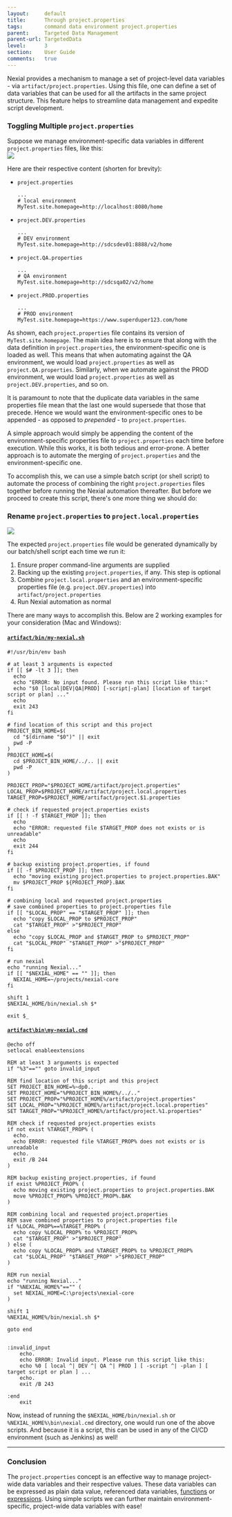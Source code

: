 ```yaml
---
layout:     default
title:      Through project.properties
tags:       command data environment project.properties
parent:     Targeted Data Management
parent-url: TargetedData
level:      3
section:    User Guide
comments:   true
---
```



Nexial provides a mechanism to manage a set of project-level data variables - via `artifact/project.properties`. Using 
this file, one can define a set of data variables that can be used for all the artifacts in the same project structure. 
This feature helps to streamline data management and expedite script development. 


### Toggling Multiple `project.properties`
Suppose we manage environment-specific data variables in different `project.properties` files, like this:<br/>
![](image/TargetedData_Prop4.png)

Here are their respective content (shorten for brevity):<br/>
- `project.properties`
   ```
   ...
   # local environment
   MyTest.site.homepage=http://localhost:8080/home
   ```

- `project.DEV.properties`
   ```
   ...
   # DEV environment
   MyTest.site.homepage=http://sdcsdev01:8888/v2/home
   ```

- `project.QA.properties`
   ```
   ...
   # QA environment
   MyTest.site.homepage=http://sdcsqa02/v2/home
   ```

- `project.PROD.properties`
   ```
   ...
   # PROD environment
   MyTest.site.homepage=https://www.superduper123.com/home
   ```

As shown, each `project.properties` file contains its version of `MyTest.site.homepage`. The main idea here is to
ensure that along with the data definition in `project.properties`, the environment-specific one is loaded as well.
This means that when automating against the QA environment, we would load `project.properties` as well as 
`project.QA.properties`. Similarly, when we automate against the PROD environment, we would load `project.properties` as
well as `project.DEV.properties`, and so on.

It is paramount to note that the duplicate data variables in the same properties file mean that the last one would
supersede that those that precede. Hence we would want the environment-specific ones to be appended - as opposed to 
_prepended_ - to `project.properties`.

A simple approach would simply be appending the content of the environment-specific properties file to 
`project.properties` each time before execution. While this works, it is both tedious and error-prone. A better 
approach is to automate the merging of `project.properties` and the environment-specific one.

To accomplish this, we can use a simple batch script (or shell script) to automate the process of combining the right 
`project.properties` files together before running the Nexial automation thereafter. But before we proceed to create 
this script, there's one more thing we should do:

### **Rename `project.properties` to `project.local.properties`**<br/>
![](image/TargetedData_Prop5.png)

The expected `project.properties` file would be generated dynamically by our batch/shell script each time we run it:
1. Ensure proper command-line arguments are supplied
2. Backing up the existing `project.properties`, if any. This step is optional
3. Combine `project.local.properties` and an environment-specific properties file (e.g. `project.DEV.properties`) into
   `artifact/project.properties`
4. Run Nexial automation as normal

There are many ways to accomplish this. Below are 2 working examples for your consideration (Mac and Windows):

#### [`artifact/bin/my-nexial.sh`](https://github.com/nexiality/tutorials/blob/master/examples/data-management/artifact/bin/my-nexial.sh)
```batch
#!/usr/bin/env bash

# at least 3 arguments is expected
if [[ $# -lt 3 ]]; then
  echo
  echo "ERROR: No input found. Please run this script like this:"
  echo "$0 [local|DEV|QA|PROD] [-script|-plan] [location of target script or plan] ..."
  echo
  exit 243
fi

# find location of this script and this project
PROJECT_BIN_HOME=$(
  cd "$(dirname "$0")" || exit
  pwd -P
)
PROJECT_HOME=$(
  cd $PROJECT_BIN_HOME/../.. || exit
  pwd -P
)

PROJECT_PROP="$PROJECT_HOME/artifact/project.properties"
LOCAL_PROP=$PROJECT_HOME/artifact/project.local.properties
TARGET_PROP=$PROJECT_HOME/artifact/project.$1.properties

# check if requested project.properties exists
if [[ ! -f $TARGET_PROP ]]; then
  echo
  echo "ERROR: requested file $TARGET_PROP does not exists or is unreadable"
  echo
  exit 244
fi

# backup existing project.properties, if found
if [[ -f $PROJECT_PROP ]]; then
  echo "moving existing project.properties to project.properties.BAK"
  mv $PROJECT_PROP ${PROJECT_PROP}.BAK
fi

# combining local and requested project.properties
# save combined properties to project.properties file
if [[ "$LOCAL_PROP" == "$TARGET_PROP" ]]; then
  echo "copy $LOCAL_PROP to $PROJECT_PROP"
  cat "$TARGET_PROP" >"$PROJECT_PROP"
else
  echo "copy $LOCAL_PROP and $TARGET_PROP to $PROJECT_PROP"
  cat "$LOCAL_PROP" "$TARGET_PROP" >"$PROJECT_PROP"
fi

# run nexial
echo "running Nexial..."
if [[ "$NEXIAL_HOME" == "" ]]; then
  NEXIAL_HOME=~/projects/nexial-core
fi

shift 1
$NEXIAL_HOME/bin/nexial.sh $*

exit $_
```

#### [`artifact\bin\my-nexial.cmd`](https://github.com/nexiality/tutorials/blob/master/examples/data-management/artifact/bin/my-nexial.cmd)
```batch
@echo off
setlocal enableextensions

REM at least 3 arguments is expected
if "%3"=="" goto invalid_input

REM find location of this script and this project
SET PROJECT_BIN_HOME=%~dp0..
SET PROJECT_HOME="%PROJECT_BIN_HOME%/../.."
SET PROJECT_PROP="%PROJECT_HOME%/artifact/project.properties"
SET LOCAL_PROP="%PROJECT_HOME%/artifact/project.local.properties"
SET TARGET_PROP="%PROJECT_HOME%/artifact/project.%1.properties"

REM check if requested project.properties exists
if not exist %TARGET_PROP% (
  echo.
  echo ERROR: requested file %TARGET_PROP% does not exists or is unreadable
  echo.
  exit /B 244
)

REM backup existing project.properties, if found
if exist %PROJECT_PROP% (
  echo moving existing project.properties to project.properties.BAK
  move %PROJECT_PROP% %PROJECT_PROP%.BAK
)

REM combining local and requested project.properties
REM save combined properties to project.properties file
if %LOCAL_PROP%==%TARGET_PROP% (
  echo copy %LOCAL_PROP% to %PROJECT_PROP%
  cat "$TARGET_PROP" >"$PROJECT_PROP"
) else (
  echo copy %LOCAL_PROP% and %TARGET_PROP% to %PROJECT_PROP%
  cat "$LOCAL_PROP" "$TARGET_PROP" >"$PROJECT_PROP"
)

REM run nexial
echo "running Nexial..."
if "%NEXIAL_HOME%"=="" (
  set NEXIAL_HOME=C:\projects\nexial-core
)

shift 1
%NEXIAL_HOME%/bin/nexial.sh $*

goto end


:invalid_input
    echo.
    echo ERROR: Invalid input. Please run this script like this:
    echo %0 [ local ^| DEV ^| QA ^| PROD ] [ -script ^| -plan ] [ target script or plan ] ...
    echo.
    exit /B 243

:end
    exit
```

Now, instead of running the `$NEXIAL_HOME/bin/nexial.sh` or `%NEXIAL_HOME%\bin\nexial.cmd` directory, one would run
one of the above scripts. And because it is a script, this can be used in any of the CI/CD environment (such as Jenkins)
as well!

-----

### Conclusion
The `project.properties` concept is an effective way to manage project-wide data variables and their respective values.
These data variables can be expressed as plain data value, referenced data variables, [functions](../functions) or 
[expressions](../expressions). Using simple scripts we can further maintain environment-specific, project-wide data 
variables with ease!
